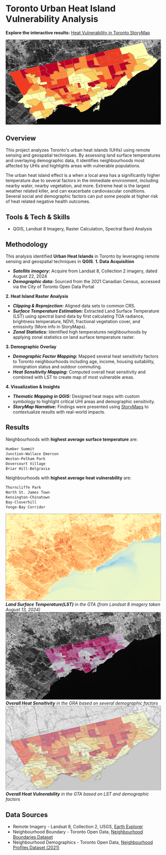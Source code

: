 # Toronto Urban Heat Island Vulnerability Analysis
**Explore the interactive results:** [Heat Vulnerability in Toronto StoryMap](https://storymaps.com/stories/ac363812a8e146f6b4d61aea3fd55a83)

![](images/vulerability-zoomed.png)

## Overview
This project analyzes Toronto's urban heat islands (UHIs) using remote sensing and geospatial techniques. By assessing land surface temperatures and overlaying demographic data, it identifies neighbourhoods most affected by UHIs and highlights areas with vulnerable populations.

The urban heat island effect is a when a local area has a significantly higher temperature due to several factors in the immediate environment, including nearby water, nearby vegetation, and more. Extreme heat is the largest weather related killer, and can exacerbate cardiovascular conditions. Several social and demographic factors can put some people at higher risk of heat related negative health outcomes.

## Tools & Tech & Skills
- QGIS, Landsat 8 Imagery, Raster Calculation, Spectral Band Analysis

## Methodology
This analysis identified **Urban Heat Islands** in Toronto by leveraging remote sensing and geospatial techniques in **QGIS**.
**1. Data Acquisition**
- ***Satellite imagery:*** Acquire from Landsat 8, Collection 2 imagery, dated August 22, 2024
- ***Demographic data:*** Sourced from the 2021 Canadian Census, accessed via the City of Toronto Open Data Portal

**2. Heat Island Raster Analysis**
- ***Clipping & Reprojection:*** Aligned data sets to common CRS.
- ***Surface Temperature Estimation:*** Extracted Land Surface Temperature (LST) using spectral band data by first calculating TOA radiance, brightness temperature, NDVI, fractional vegetation cover, and emissivity (More info in StoryMaps).
- ***Zonal Statistics:*** Identified high temperatures neighbourhoods by applying zonal statistics on land surface temperature raster.

**3. Demographic Overlay**
- ***Demographic Factor Mapping:*** Mapped several heat sensitivity factors to Toronto neighbourhoods including age, income, housing suitability, immigration status and outdoor commuting.
- ***Heat Sensitivity Mapping:*** Computed overall heat sensitivity and combined with LST to create map of most vulnerable areas.

**4. Visualization & Insights**
- ***Thematic Mapping in QGIS:*** Designed heat maps with custom symbology to highlight critical UHI areas and demographic sensitivity.
- ***StoryMap Narrative:*** Findings were presented using [StoryMaps](https://storymaps.com/stories/ac363812a8e146f6b4d61aea3fd55a83) to contextualize results with real-world impacts.

## Results
Neighbourhoods with **highest average surface temperature** are:

    Humber Summit
    Junction-Wallace Emerson
    Weston-Pelham Park
    Dovercourt Village
    Briar Hill-Belgravia


Neighbourhoods with **highest average heat vulnerability** are:

    Thorncliffe Park
    North St. James Town
    Kensington-Chinatown
    Bay-Cloverhill
    Yonge-Bay Corridor

![](images/lst.png) ***Land Surface Temperature(LST)** in the GTA (from Landsat 8 imagery taken August 13, 2024)* 
![](images/d-sensitivity.png) ***Overall Heat Sensitivity** in the GRA based on several demographic factors*
![](images/vulnerability-osm-labels.png) ***Overall Heat Vulnerability** in the GTA based on LST and demographic factors*

## Data Sources
- Remote Imagery - Landsat 8, Collection 2, USGS, [Earth Explorer](https://earthexplorer.usgs.gov/)
- Neighbourhood Boundary - Toronto Open Data, [Neighbourhood Boundaries Dataset](https://open.toronto.ca/dataset/neighbourhoods/)
- Neighbourhood Demographics - Toronto Open Data, [Neighbourhood Profiles Dataset (2021)](https://open.toronto.ca/dataset/neighbourhood-profiles/)